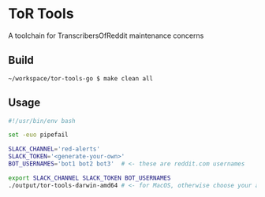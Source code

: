 # ToR Tools

A toolchain for TranscribersOfReddit maintenance concerns

## Build

```shell
~/workspace/tor-tools-go $ make clean all
```

## Usage

```bash
#!/usr/bin/env bash

set -euo pipefail

SLACK_CHANNEL='red-alerts'
SLACK_TOKEN='<generate-your-own>'
BOT_USERNAMES='bot1 bot2 bot3'  # <- these are reddit.com usernames

export SLACK_CHANNEL SLACK_TOKEN BOT_USERNAMES
./output/tor-tools-darwin-amd64 # <- for MacOS, otherwise choose your architecture
```
